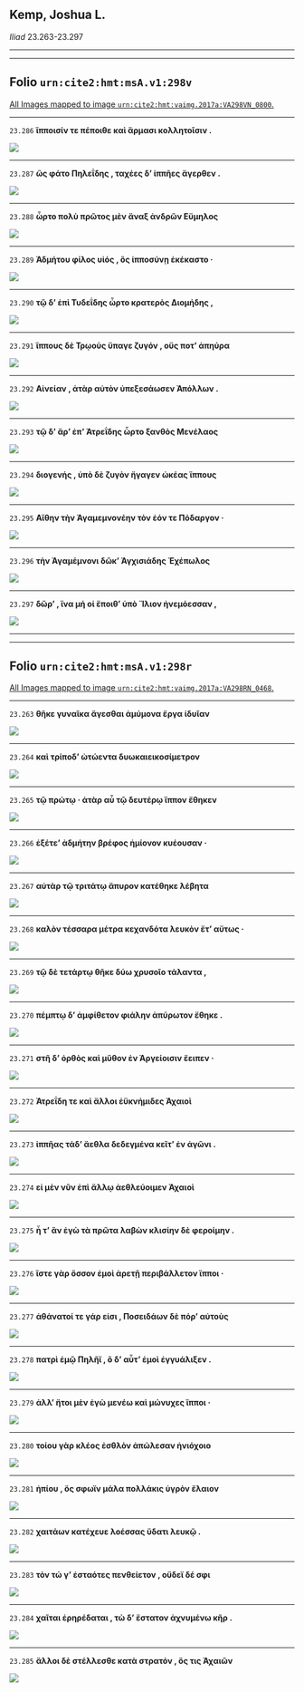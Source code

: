 ## Kemp, Joshua L.

*Iliad* 23.263-23.297

---

---

## **Folio `urn:cite2:hmt:msA.v1:298v`**



[All Images mapped to image `urn:cite2:hmt:vaimg.2017a:VA298VN_0800`.](http://www.homermultitext.org/ict2/index.html?urn=urn:cite2:hmt:vaimg.2017a:VA298VN_0800@0.4781,0.2448,0.4193,0.02434&urn=urn:cite2:hmt:vaimg.2017a:VA298VN_0800@0.4755,0.2638,0.4193,0.02434&urn=urn:cite2:hmt:vaimg.2017a:VA298VN_0800@0.4761,0.2853,0.4193,0.02434&urn=urn:cite2:hmt:vaimg.2017a:VA298VN_0800@0.4738,0.3011,0.4193,0.02434&urn=urn:cite2:hmt:vaimg.2017a:VA298VN_0800@0.4777,0.3235,0.4193,0.02434&urn=urn:cite2:hmt:vaimg.2017a:VA298VN_0800@0.4788,0.3440,0.4193,0.02434&urn=urn:cite2:hmt:vaimg.2017a:VA298VN_0800@0.4768,0.3615,0.4193,0.02434&urn=urn:cite2:hmt:vaimg.2017a:VA298VN_0800@0.4725,0.3812,0.4193,0.02434&urn=urn:cite2:hmt:vaimg.2017a:VA298VN_0800@0.4746,0.4011,0.4193,0.02434&urn=urn:cite2:hmt:vaimg.2017a:VA298VN_0800@0.4786,0.4180,0.4193,0.02434&urn=urn:cite2:hmt:vaimg.2017a:VA298VN_0800@0.4770,0.4353,0.4193,0.03167&urn=urn:cite2:hmt:vaimg.2017a:VA298VN_0800@0.4751,0.4544,0.4193,0.03167)

---- 

 `23.286`  **ἵπποισίν τε πέποιθε καὶ ἅρμασι κολλητοῖσιν .** 

 <a href="http://www.homermultitext.org/ict2/index.html?urn=urn:cite2:hmt:vaimg.2017a:VA298VN_0800@0.4781,0.2448,0.4193,0.02434"><img src="http://beta.hpcc.uh.edu/scs/image/500/500/urn:cite2:hmt:vaimg.2017a:VA298VN_0800@0.4781,0.2448,0.4193,0.02434"/></a> 

---- 

 `23.287`  **ὣς φάτο Πηλεΐδης , ταχέες δʼ ἱππῆες ἄγερθεν .** 

 <a href="http://www.homermultitext.org/ict2/index.html?urn=urn:cite2:hmt:vaimg.2017a:VA298VN_0800@0.4755,0.2638,0.4193,0.02434"><img src="http://beta.hpcc.uh.edu/scs/image/500/500/urn:cite2:hmt:vaimg.2017a:VA298VN_0800@0.4755,0.2638,0.4193,0.02434"/></a> 

---- 

 `23.288`  **ὦρτο πολὺ πρῶτος μὲν ἄναξ ἀνδρῶν Εὔμηλος** 

 <a href="http://www.homermultitext.org/ict2/index.html?urn=urn:cite2:hmt:vaimg.2017a:VA298VN_0800@0.4761,0.2853,0.4193,0.02434"><img src="http://beta.hpcc.uh.edu/scs/image/500/500/urn:cite2:hmt:vaimg.2017a:VA298VN_0800@0.4761,0.2853,0.4193,0.02434"/></a> 

---- 

 `23.289`  **Ἀδμήτου φίλος υἱός , ὃς ἱπποσύνῃ ἐκέκαστο ·** 

 <a href="http://www.homermultitext.org/ict2/index.html?urn=urn:cite2:hmt:vaimg.2017a:VA298VN_0800@0.4738,0.3011,0.4193,0.02434"><img src="http://beta.hpcc.uh.edu/scs/image/500/500/urn:cite2:hmt:vaimg.2017a:VA298VN_0800@0.4738,0.3011,0.4193,0.02434"/></a> 

---- 

 `23.290`  **τῷ δʼ ἐπὶ Τυδεΐδης ὦρτο κρατερὸς Διομήδης ,** 

 <a href="http://www.homermultitext.org/ict2/index.html?urn=urn:cite2:hmt:vaimg.2017a:VA298VN_0800@0.4777,0.3235,0.4193,0.02434"><img src="http://beta.hpcc.uh.edu/scs/image/500/500/urn:cite2:hmt:vaimg.2017a:VA298VN_0800@0.4777,0.3235,0.4193,0.02434"/></a> 

---- 

 `23.291`  **ἵππους δὲ Τρῳοὺς ὕπαγε ζυγόν , οὕς ποτʼ ἀπηύρα** 

 <a href="http://www.homermultitext.org/ict2/index.html?urn=urn:cite2:hmt:vaimg.2017a:VA298VN_0800@0.4788,0.3440,0.4193,0.02434"><img src="http://beta.hpcc.uh.edu/scs/image/500/500/urn:cite2:hmt:vaimg.2017a:VA298VN_0800@0.4788,0.3440,0.4193,0.02434"/></a> 

---- 

 `23.292`  **Αἰνείαν , ἀτὰρ αὐτὸν ὑπεξεσάωσεν Ἀπόλλων .** 

 <a href="http://www.homermultitext.org/ict2/index.html?urn=urn:cite2:hmt:vaimg.2017a:VA298VN_0800@0.4768,0.3615,0.4193,0.02434"><img src="http://beta.hpcc.uh.edu/scs/image/500/500/urn:cite2:hmt:vaimg.2017a:VA298VN_0800@0.4768,0.3615,0.4193,0.02434"/></a> 

---- 

 `23.293`  **τῷ δʼ ἄρʼ ἐπʼ Ἀτρεΐδης ὦρτο ξανθὸς Μενέλαος** 

 <a href="http://www.homermultitext.org/ict2/index.html?urn=urn:cite2:hmt:vaimg.2017a:VA298VN_0800@0.4725,0.3812,0.4193,0.02434"><img src="http://beta.hpcc.uh.edu/scs/image/500/500/urn:cite2:hmt:vaimg.2017a:VA298VN_0800@0.4725,0.3812,0.4193,0.02434"/></a> 

---- 

 `23.294`  **διογενής , ὑπὸ δὲ ζυγὸν ἤγαγεν ὠκέας ἵππους** 

 <a href="http://www.homermultitext.org/ict2/index.html?urn=urn:cite2:hmt:vaimg.2017a:VA298VN_0800@0.4746,0.4011,0.4193,0.02434"><img src="http://beta.hpcc.uh.edu/scs/image/500/500/urn:cite2:hmt:vaimg.2017a:VA298VN_0800@0.4746,0.4011,0.4193,0.02434"/></a> 

---- 

 `23.295`  **Αἴθην τὴν Ἀγαμεμνονέην τὸν ἑόν τε Πόδαργον ·** 

 <a href="http://www.homermultitext.org/ict2/index.html?urn=urn:cite2:hmt:vaimg.2017a:VA298VN_0800@0.4786,0.4180,0.4193,0.02434"><img src="http://beta.hpcc.uh.edu/scs/image/500/500/urn:cite2:hmt:vaimg.2017a:VA298VN_0800@0.4786,0.4180,0.4193,0.02434"/></a> 

---- 

 `23.296`  **τὴν Ἀγαμέμνονι δῶκʼ Ἀγχισιάδης Ἐχέπωλος** 

 <a href="http://www.homermultitext.org/ict2/index.html?urn=urn:cite2:hmt:vaimg.2017a:VA298VN_0800@0.4770,0.4353,0.4193,0.03167"><img src="http://beta.hpcc.uh.edu/scs/image/500/500/urn:cite2:hmt:vaimg.2017a:VA298VN_0800@0.4770,0.4353,0.4193,0.03167"/></a> 

---- 

 `23.297`  **δῶρʼ , ἵνα μή οἱ ἕποιθʼ ὑπὸ Ἴλιον ἠνεμόεσσαν ,** 

 <a href="http://www.homermultitext.org/ict2/index.html?urn=urn:cite2:hmt:vaimg.2017a:VA298VN_0800@0.4751,0.4544,0.4193,0.03167"><img src="http://beta.hpcc.uh.edu/scs/image/500/500/urn:cite2:hmt:vaimg.2017a:VA298VN_0800@0.4751,0.4544,0.4193,0.03167"/></a> 

---

---

## **Folio `urn:cite2:hmt:msA.v1:298r`**



[All Images mapped to image `urn:cite2:hmt:vaimg.2017a:VA298RN_0468`.](http://www.homermultitext.org/ict2/index.html?urn=urn:cite2:hmt:vaimg.2017a:VA298RN_0468@0.2178,0.2427,0.4246,0.02254&urn=urn:cite2:hmt:vaimg.2017a:VA298RN_0468@0.2194,0.2609,0.4246,0.02254&urn=urn:cite2:hmt:vaimg.2017a:VA298RN_0468@0.2168,0.2784,0.4246,0.02254&urn=urn:cite2:hmt:vaimg.2017a:VA298RN_0468@0.2148,0.2979,0.4246,0.02254&urn=urn:cite2:hmt:vaimg.2017a:VA298RN_0468@0.2163,0.3174,0.4246,0.02254&urn=urn:cite2:hmt:vaimg.2017a:VA298RN_0468@0.2200,0.3365,0.4200,0.02254&urn=urn:cite2:hmt:vaimg.2017a:VA298RN_0468@0.2172,0.3550,0.4200,0.02254&urn=urn:cite2:hmt:vaimg.2017a:VA298RN_0468@0.2213,0.3722,0.4200,0.02254&urn=urn:cite2:hmt:vaimg.2017a:VA298RN_0468@0.2249,0.3920,0.4016,0.02254&urn=urn:cite2:hmt:vaimg.2017a:VA298RN_0468@0.2183,0.4134,0.4016,0.02144&urn=urn:cite2:hmt:vaimg.2017a:VA298RN_0468@0.2235,0.4332,0.4016,0.02144&urn=urn:cite2:hmt:vaimg.2017a:VA298RN_0468@0.2214,0.4506,0.3528,0.02144&urn=urn:cite2:hmt:vaimg.2017a:VA298RN_0468@0.2150,0.4672,0.4379,0.02434&urn=urn:cite2:hmt:vaimg.2017a:VA298RN_0468@0.2168,0.4867,0.4031,0.02075&urn=urn:cite2:hmt:vaimg.2017a:VA298RN_0468@0.2168,0.5039,0.4031,0.02573&urn=urn:cite2:hmt:vaimg.2017a:VA298RN_0468@0.2132,0.5237,0.4211,0.02351&urn=urn:cite2:hmt:vaimg.2017a:VA298RN_0468@0.2132,0.5432,0.3983,0.02310&urn=urn:cite2:hmt:vaimg.2017a:VA298RN_0468@0.2132,0.5638,0.3983,0.02296&urn=urn:cite2:hmt:vaimg.2017a:VA298RN_0468@0.2225,0.5815,0.4042,0.02697&urn=urn:cite2:hmt:vaimg.2017a:VA298RN_0468@0.2074,0.5994,0.4042,0.02697&urn=urn:cite2:hmt:vaimg.2017a:VA298RN_0468@0.2146,0.6235,0.3705,0.02102&urn=urn:cite2:hmt:vaimg.2017a:VA298RN_0468@0.2089,0.6351,0.4403,0.02614&urn=urn:cite2:hmt:vaimg.2017a:VA298RN_0468@0.2067,0.6585,0.4173,0.02061)

---- 

 `23.263`  **θῆκε γυναῖκα ἄγεσθαι ἀμύμονα ἔργα ἰδυῖαν** 

 <a href="http://www.homermultitext.org/ict2/index.html?urn=urn:cite2:hmt:vaimg.2017a:VA298RN_0468@0.2178,0.2427,0.4246,0.02254"><img src="http://beta.hpcc.uh.edu/scs/image/500/500/urn:cite2:hmt:vaimg.2017a:VA298RN_0468@0.2178,0.2427,0.4246,0.02254"/></a> 

---- 

 `23.264`  **καὶ τρίποδʼ ὠτώεντα δυωκαιεικοσίμετρον** 

 <a href="http://www.homermultitext.org/ict2/index.html?urn=urn:cite2:hmt:vaimg.2017a:VA298RN_0468@0.2194,0.2609,0.4246,0.02254"><img src="http://beta.hpcc.uh.edu/scs/image/500/500/urn:cite2:hmt:vaimg.2017a:VA298RN_0468@0.2194,0.2609,0.4246,0.02254"/></a> 

---- 

 `23.265`  **τῷ πρώτῳ · ἀτὰρ αὖ τῷ δευτέρῳ ἵππον ἔθηκεν** 

 <a href="http://www.homermultitext.org/ict2/index.html?urn=urn:cite2:hmt:vaimg.2017a:VA298RN_0468@0.2168,0.2784,0.4246,0.02254"><img src="http://beta.hpcc.uh.edu/scs/image/500/500/urn:cite2:hmt:vaimg.2017a:VA298RN_0468@0.2168,0.2784,0.4246,0.02254"/></a> 

---- 

 `23.266`  **ἑξέτεʼ ἀδμήτην βρέφος ἡμίονον κυέουσαν ·** 

 <a href="http://www.homermultitext.org/ict2/index.html?urn=urn:cite2:hmt:vaimg.2017a:VA298RN_0468@0.2148,0.2979,0.4246,0.02254"><img src="http://beta.hpcc.uh.edu/scs/image/500/500/urn:cite2:hmt:vaimg.2017a:VA298RN_0468@0.2148,0.2979,0.4246,0.02254"/></a> 

---- 

 `23.267`  **αὐτὰρ τῷ τριτάτῳ ἄπυρον κατέθηκε λέβητα** 

 <a href="http://www.homermultitext.org/ict2/index.html?urn=urn:cite2:hmt:vaimg.2017a:VA298RN_0468@0.2163,0.3174,0.4246,0.02254"><img src="http://beta.hpcc.uh.edu/scs/image/500/500/urn:cite2:hmt:vaimg.2017a:VA298RN_0468@0.2163,0.3174,0.4246,0.02254"/></a> 

---- 

 `23.268`  **καλὸν τέσσαρα μέτρα κεχανδότα λευκὸν ἔτʼ αὔτως ·** 

 <a href="http://www.homermultitext.org/ict2/index.html?urn=urn:cite2:hmt:vaimg.2017a:VA298RN_0468@0.2200,0.3365,0.4200,0.02254"><img src="http://beta.hpcc.uh.edu/scs/image/500/500/urn:cite2:hmt:vaimg.2017a:VA298RN_0468@0.2200,0.3365,0.4200,0.02254"/></a> 

---- 

 `23.269`  **τῷ δὲ τετάρτῳ θῆκε δύω χρυσοῖο τάλαντα ,** 

 <a href="http://www.homermultitext.org/ict2/index.html?urn=urn:cite2:hmt:vaimg.2017a:VA298RN_0468@0.2172,0.3550,0.4200,0.02254"><img src="http://beta.hpcc.uh.edu/scs/image/500/500/urn:cite2:hmt:vaimg.2017a:VA298RN_0468@0.2172,0.3550,0.4200,0.02254"/></a> 

---- 

 `23.270`  **πέμπτῳ δʼ ἀμφίθετον φιάλην ἀπύρωτον ἔθηκε .** 

 <a href="http://www.homermultitext.org/ict2/index.html?urn=urn:cite2:hmt:vaimg.2017a:VA298RN_0468@0.2213,0.3722,0.4200,0.02254"><img src="http://beta.hpcc.uh.edu/scs/image/500/500/urn:cite2:hmt:vaimg.2017a:VA298RN_0468@0.2213,0.3722,0.4200,0.02254"/></a> 

---- 

 `23.271`  **στῆ δʼ ὀρθὸς καὶ μῦθον ἐν Ἀργείοισιν ἔειπεν ·** 

 <a href="http://www.homermultitext.org/ict2/index.html?urn=urn:cite2:hmt:vaimg.2017a:VA298RN_0468@0.2249,0.3920,0.4016,0.02254"><img src="http://beta.hpcc.uh.edu/scs/image/500/500/urn:cite2:hmt:vaimg.2017a:VA298RN_0468@0.2249,0.3920,0.4016,0.02254"/></a> 

---- 

 `23.272`  **Ἀτρεΐδη τε καὶ ἄλλοι ἐϋκνήμιδες Ἀχαιοὶ** 

 <a href="http://www.homermultitext.org/ict2/index.html?urn=urn:cite2:hmt:vaimg.2017a:VA298RN_0468@0.2183,0.4134,0.4016,0.02144"><img src="http://beta.hpcc.uh.edu/scs/image/500/500/urn:cite2:hmt:vaimg.2017a:VA298RN_0468@0.2183,0.4134,0.4016,0.02144"/></a> 

---- 

 `23.273`  **ἱππῆας τάδʼ ἄεθλα δεδεγμένα κεῖτʼ ἐν ἀγῶνι .** 

 <a href="http://www.homermultitext.org/ict2/index.html?urn=urn:cite2:hmt:vaimg.2017a:VA298RN_0468@0.2235,0.4332,0.4016,0.02144"><img src="http://beta.hpcc.uh.edu/scs/image/500/500/urn:cite2:hmt:vaimg.2017a:VA298RN_0468@0.2235,0.4332,0.4016,0.02144"/></a> 

---- 

 `23.274`  **εἰ μὲν νῦν ἐπὶ ἄλλῳ ἀεθλεύοιμεν Ἀχαιοὶ** 

 <a href="http://www.homermultitext.org/ict2/index.html?urn=urn:cite2:hmt:vaimg.2017a:VA298RN_0468@0.2214,0.4506,0.3528,0.02144"><img src="http://beta.hpcc.uh.edu/scs/image/500/500/urn:cite2:hmt:vaimg.2017a:VA298RN_0468@0.2214,0.4506,0.3528,0.02144"/></a> 

---- 

 `23.275`  **ἦ τʼ ἂν ἐγὼ τὰ πρῶτα λαβὼν κλισίην δὲ φεροίμην .** 

 <a href="http://www.homermultitext.org/ict2/index.html?urn=urn:cite2:hmt:vaimg.2017a:VA298RN_0468@0.2150,0.4672,0.4379,0.02434"><img src="http://beta.hpcc.uh.edu/scs/image/500/500/urn:cite2:hmt:vaimg.2017a:VA298RN_0468@0.2150,0.4672,0.4379,0.02434"/></a> 

---- 

 `23.276`  **ἴστε γὰρ ὅσσον ἐμοὶ ἀρετῇ περιβάλλετον ἵπποι ·** 

 <a href="http://www.homermultitext.org/ict2/index.html?urn=urn:cite2:hmt:vaimg.2017a:VA298RN_0468@0.2168,0.4867,0.4031,0.02075"><img src="http://beta.hpcc.uh.edu/scs/image/500/500/urn:cite2:hmt:vaimg.2017a:VA298RN_0468@0.2168,0.4867,0.4031,0.02075"/></a> 

---- 

 `23.277`  **ἀθάνατοί τε γάρ εἰσι , Ποσειδάων δὲ πόρʼ αὐτοὺς** 

 <a href="http://www.homermultitext.org/ict2/index.html?urn=urn:cite2:hmt:vaimg.2017a:VA298RN_0468@0.2168,0.5039,0.4031,0.02573"><img src="http://beta.hpcc.uh.edu/scs/image/500/500/urn:cite2:hmt:vaimg.2017a:VA298RN_0468@0.2168,0.5039,0.4031,0.02573"/></a> 

---- 

 `23.278`  **πατρὶ ἐμῷ Πηλῆϊ , ὃ δʼ αὖτʼ ἐμοὶ ἐγγυάλιξεν .** 

 <a href="http://www.homermultitext.org/ict2/index.html?urn=urn:cite2:hmt:vaimg.2017a:VA298RN_0468@0.2132,0.5237,0.4211,0.02351"><img src="http://beta.hpcc.uh.edu/scs/image/500/500/urn:cite2:hmt:vaimg.2017a:VA298RN_0468@0.2132,0.5237,0.4211,0.02351"/></a> 

---- 

 `23.279`  **ἀλλʼ ἤτοι μὲν ἐγὼ μενέω καὶ μώνυχες ἵπποι ·** 

 <a href="http://www.homermultitext.org/ict2/index.html?urn=urn:cite2:hmt:vaimg.2017a:VA298RN_0468@0.2132,0.5432,0.3983,0.02310"><img src="http://beta.hpcc.uh.edu/scs/image/500/500/urn:cite2:hmt:vaimg.2017a:VA298RN_0468@0.2132,0.5432,0.3983,0.02310"/></a> 

---- 

 `23.280`  **τοίου γὰρ κλέος ἐσθλὸν ἀπώλεσαν ἡνιόχοιο** 

 <a href="http://www.homermultitext.org/ict2/index.html?urn=urn:cite2:hmt:vaimg.2017a:VA298RN_0468@0.2132,0.5638,0.3983,0.02296"><img src="http://beta.hpcc.uh.edu/scs/image/500/500/urn:cite2:hmt:vaimg.2017a:VA298RN_0468@0.2132,0.5638,0.3983,0.02296"/></a> 

---- 

 `23.281`  **ἠπίου , ὅς σφωϊν μάλα πολλάκις ὑγρὸν ἔλαιον** 

 <a href="http://www.homermultitext.org/ict2/index.html?urn=urn:cite2:hmt:vaimg.2017a:VA298RN_0468@0.2225,0.5815,0.4042,0.02697"><img src="http://beta.hpcc.uh.edu/scs/image/500/500/urn:cite2:hmt:vaimg.2017a:VA298RN_0468@0.2225,0.5815,0.4042,0.02697"/></a> 

---- 

 `23.282`  **χαιτάων κατέχευε λοέσσας ὕδατι λευκῷ .** 

 <a href="http://www.homermultitext.org/ict2/index.html?urn=urn:cite2:hmt:vaimg.2017a:VA298RN_0468@0.2074,0.5994,0.4042,0.02697"><img src="http://beta.hpcc.uh.edu/scs/image/500/500/urn:cite2:hmt:vaimg.2017a:VA298RN_0468@0.2074,0.5994,0.4042,0.02697"/></a> 

---- 

 `23.283`  **τὸν τώ γʼ ἑσταότες πενθείετον , οὔδεϊ δέ σφι** 

 <a href="http://www.homermultitext.org/ict2/index.html?urn=urn:cite2:hmt:vaimg.2017a:VA298RN_0468@0.2146,0.6235,0.3705,0.02102"><img src="http://beta.hpcc.uh.edu/scs/image/500/500/urn:cite2:hmt:vaimg.2017a:VA298RN_0468@0.2146,0.6235,0.3705,0.02102"/></a> 

---- 

 `23.284`  **χαῖται ἐρηρέδαται , τὼ δʼ ἕστατον ἀχνυμένω κῆρ .** 

 <a href="http://www.homermultitext.org/ict2/index.html?urn=urn:cite2:hmt:vaimg.2017a:VA298RN_0468@0.2089,0.6351,0.4403,0.02614"><img src="http://beta.hpcc.uh.edu/scs/image/500/500/urn:cite2:hmt:vaimg.2017a:VA298RN_0468@0.2089,0.6351,0.4403,0.02614"/></a> 

---- 

 `23.285`  **ἄλλοι δὲ στέλλεσθε κατὰ στρατόν , ὅς τις Ἀχαιῶν** 

 <a href="http://www.homermultitext.org/ict2/index.html?urn=urn:cite2:hmt:vaimg.2017a:VA298RN_0468@0.2067,0.6585,0.4173,0.02061"><img src="http://beta.hpcc.uh.edu/scs/image/500/500/urn:cite2:hmt:vaimg.2017a:VA298RN_0468@0.2067,0.6585,0.4173,0.02061"/></a> 